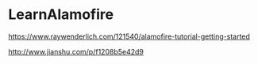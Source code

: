 # LearnAlamofire

https://www.raywenderlich.com/121540/alamofire-tutorial-getting-started

http://www.jianshu.com/p/f1208b5e42d9
